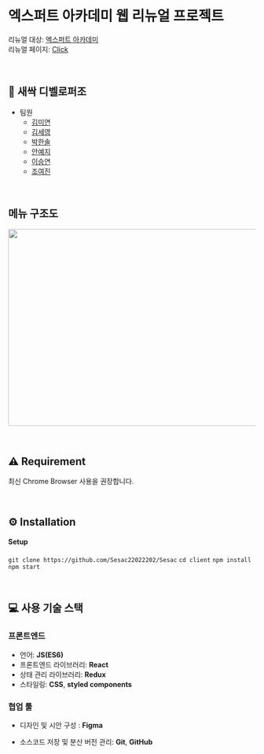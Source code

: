 # 엑스퍼트 아카데미 웹 리뉴얼 프로젝트

리뉴얼 대상: [엑스퍼트 아카데미](http://www.excacademy.co.kr/)</br>
리뉴얼 페이지: [Click](http://expert002.cafe24.com)

</br>

## :green_apple: 새싹 디벨로퍼조

- 팀원
  - [김미연](https://github.com/kalmtalyst)
  - [김세영](https://github.com/julie-kim-dev)
  - [박한솔](https://github.com/hansol787897465121)
  - [안예지](https://github.com/yeahhaaa)
  - [이승연](https://github.com/devSeung0v0)
  - [조여진](https://github.com/yeojincho)

</br>

## 메뉴 구조도

<p align="center">
<img src="https://user-images.githubusercontent.com/86069422/160288239-68dedfbc-0881-42a2-8e3f-c06536b316bd.png" width="800" height="400"  >
</p>
</br>

## ⚠️ Requirement

최신 Chrome Browser 사용을 권장합니다.

</br>

## ⚙️ Installation

#### Setup

`git clone https://github.com/Sesac22022202/Sesac`
`cd client`
`npm install`
`npm start`

</br>

## :computer: 사용 기술 스택

### 프론트엔드

- 언어: **JS(ES6)**
- 프론트엔드 라이브러리: **React**
- 상태 관리 라이브러리: **Redux**
- 스타일링: **CSS**, **styled components**

### 협업 툴

- 디자인 및 시안 구성 : **Figma**

- 소스코드 저장 및 분산 버전 관리: **Git**, **GitHub**
